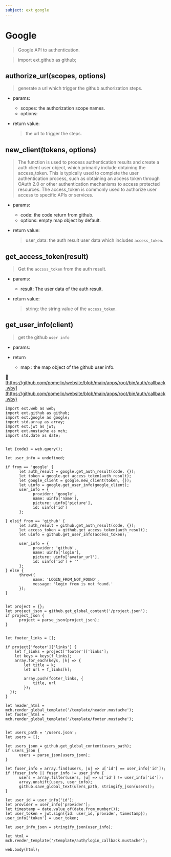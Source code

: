 ```yaml
---
subject: ext google
---
```


# Google
> Google API to authentication.


> import ext.github as github;

## authorize_url(scopes, options)
> generate a url which trigger the github authorization steps.

- params:
  - scopes: the authorization scope names.
  - options:


- return value:
  > the url to trigger the steps.



## new_client(tokens, options)
> The function is used to process authentication results and create a auth client user object, which primarily include obtaining the access_token. This is typically used to complete the user authentication process, such as obtaining an access token through OAuth 2.0 or other authentication mechanisms to access protected resources. The access_token is commonly used to authorize user access to specific APIs or services.

- params:
  - code: the code return from github.
  - options: empty map object by default.

- return value:
  > user_data: the auth result user data which includes `access_token`.


## get_access_token(result)
> Get the `accsss_token` from the auth result.

- params:
  - result: The user data of the auth result.

- return value:
  > string: the string value of the `access_token`.

## get_user_info(client)
> get the github `user info`

- params:

- return
  - map : the map object of the github user info.


📄 [https://github.com/pomelio/website/blob/main/apps/root/bin/auth/callback.wby](https://github.com/pomelio/website/blob/main/apps/root/bin/auth/callback.wby) 

```
import ext.web as web;
import ext.github as github;
import ext.google as google;
import std.array as array;
import ext.jwt as jwt;
import ext.mustache as mch;
import std.date as date;


let {code} = web.query();

let user_info = undefined;

if from == 'google' {
      let auth_result = google.get_auth_result(code, {});
      let token = google.get_access_token(auth_result);
      let google_client = google.new_client(token, {});
      let uinfo = google.get_user_info(google_client);
      user_info = {
            provider: 'google',
            name: uinfo['name'],
            picture: uinfo['picture'],
            id: uinfo['id']
      };

} elsif from == 'github' {
      let auth_result = github.get_auth_result(code, {});
      let access_token = github.get_access_token(auth_result);
      let uinfo = github.get_user_info(access_token);
      
      user_info = {
            provider: 'github',
            name: uinfo['login'],
            picture: uinfo['avatar_url'],
            id: uinfo['id'] + ''
      };
} else {
      throw({
            name: 'LOGIN_FROM_NOT_FOUND',
            message: 'login from is not found.'
      });
}


let project = {};
let project_json = github.get_global_content('/project.json');
if project_json {
      project = parse_json(project_json);
}


let footer_links = [];

if project['footer']['links'] {
    let f_links = project['footer']['links'];
    let keys = keys(f_links);
    array.for_each(keys, |k| => {
        let title = k;
        let url = f_links[k];
       
        array.push(footer_links, {
            title, url
        });
  });
}

let header_html = mch.render_global_template('/template/header.mustache');
let footer_html = mch.render_global_template('/template/footer.mustache');


let users_path = '/users.json';
let users = [];

let users_json = github.get_global_content(users_path);
if users_json {
      users = parse_json(users_json);
}

let fuser_info = array.find(users, |u| => u['id'] == user_info['id']);
if !fuser_info || fuser_info != user_info {
      users = array.filter(users, |u| => u['id'] != user_info['id']);
      array.unshift(users, user_info);
      github.save_global_text(users_path, stringify_json(users));
}

let user_id = user_info['id'];
let provider = user_info['provider'];
let timestamp = date.value_of(date.from_number());
let user_token = jwt.sign({id: user_id, provider, timestamp});
user_info['token'] = user_token;

let user_info_json = stringify_json(user_info);

let html = mch.render_template('/template/auth/login_callback.mustache');

web.body(html);
```
